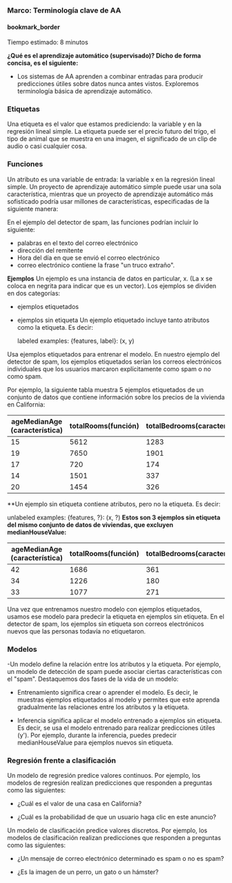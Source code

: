 ### Marco: Terminología clave de AA 

#### bookmark_border
Tiempo estimado: 8 minutos

**¿Qué es el aprendizaje automático (supervisado)? Dicho de forma concisa, es el siguiente:**

- Los sistemas de AA aprenden a combinar entradas para producir predicciones útiles sobre datos nunca antes vistos.
Exploremos terminología básica de aprendizaje automático.

### Etiquetas
Una etiqueta es el valor que estamos prediciendo: la variable y en la regresión lineal simple. La etiqueta puede ser el precio futuro del trigo, el tipo de animal que se muestra en una imagen, el significado de un clip de audio o casi cualquier cosa.

### Funciones
Un atributo es una variable de entrada: la variable x en la regresión lineal simple. Un proyecto de aprendizaje automático simple puede usar una sola característica, mientras que un proyecto de aprendizaje automático más sofisticado podría usar millones de características, especificadas de la siguiente manera:

En el ejemplo del detector de spam, las funciones podrían incluir lo siguiente:

- palabras en el texto del correo electrónico
- dirección del remitente
- Hora del día en que se envió el correo electrónico
- correo electrónico contiene la frase "un truco extraño".

**Ejemplos**
Un ejemplo es una instancia de datos en particular, x. (La x se coloca en negrita para indicar que es un vector). Los ejemplos se dividen en dos categorías:

- ejemplos etiquetados
- ejemplos sin etiqueta
Un ejemplo etiquetado incluye tanto atributos como la etiqueta. Es decir:


    labeled examples: {features, label}: (x, y)
    
Usa ejemplos etiquetados para entrenar el modelo. En nuestro ejemplo del detector de spam, los ejemplos etiquetados serían los correos electrónicos individuales que los usuarios marcaron explícitamente como spam o no como spam.

Por ejemplo, la siguiente tabla muestra 5 ejemplos etiquetados de un conjunto de datos que contiene información sobre los precios de la vivienda en California:

|   ageMedianAge (característica)    | 	totalRooms(función) |  totalBedrooms(característica)    |   medianHouseValue(etiqueta)    |
|------------------------------------|----------------------|-----------------------------------|---------------------------------|
|           15                       |      	5612        |                 	1283            |           	66900             |
|            19                      |        	7650        |                	1901            |            	80100             |
|            17                      |         	720         |                	174             |             85700               |
|            14                      |        	1501        |	                337             |           	73400             |
|            20                      |        	1454        |	                326             |            	65500             |

**Un ejemplo sin etiqueta contiene atributos, pero no la etiqueta. Es decir:


  unlabeled examples: {features, ?}: (x, ?)
**Estos son 3 ejemplos sin etiqueta del mismo conjunto de datos de viviendas, que excluyen medianHouseValue:**

|   ageMedianAge (característica)    | 	totalRooms(función) |  totalBedrooms(característica)    |  
|------------------------------------|----------------------|-----------------------------------|
|           42                       |      	1686       |                 	361             | 
|           34                      |        	1226        |                	180             | 
|           33                      |         	1077         |                	271             |


Una vez que entrenamos nuestro modelo con ejemplos etiquetados, usamos ese modelo para predecir la etiqueta en ejemplos sin etiqueta. En el detector de spam, los ejemplos sin etiqueta son correos electrónicos nuevos que las personas todavía no etiquetaron.

### Modelos

-Un modelo define la relación entre los atributos y la etiqueta. Por ejemplo, un modelo de detección de spam puede asociar ciertas características con el "spam". Destaquemos dos fases de la vida de un modelo:

- Entrenamiento significa crear o aprender el modelo. Es decir, le muestras ejemplos etiquetados al modelo y permites que este aprenda gradualmente las relaciones entre los atributos y la etiqueta.

- Inferencia significa aplicar el modelo entrenado a ejemplos sin etiqueta. Es decir, se usa el modelo entrenado para realizar predicciones útiles (y'). Por ejemplo, durante la inferencia, puedes predecir medianHouseValue para ejemplos nuevos sin etiqueta.

### Regresión frente a clasificación
Un modelo de regresión predice valores continuos. Por ejemplo, los modelos de regresión realizan predicciones que responden a preguntas como las siguientes:

- ¿Cuál es el valor de una casa en California?

- ¿Cuál es la probabilidad de que un usuario haga clic en este anuncio?

Un modelo de clasificación predice valores discretos. Por ejemplo, los modelos de clasificación realizan predicciones que responden a preguntas como las siguientes:

- ¿Un mensaje de correo electrónico determinado es spam o no es spam?

- ¿Es la imagen de un perro, un gato o un hámster?

